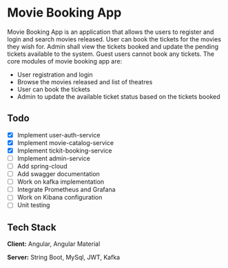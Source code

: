 
# Movie Booking App
Movie Booking App is an application that allows the users to register and login and search movies released. User can book the tickets for the movies they wish for. Admin shall view the tickets booked and update the pending tickets available to the system.
Guest users cannot book any tickets.
The core modules of movie booking app are:
- User registration and login
- Browse the movies released and list of theatres
- User can book the tickets
- Admin to update the available ticket status based on the tickets booked

## Todo
- [x] Implement user-auth-service
- [x] Implement movie-catalog-service
- [x] Implement tickit-booking-service
- [ ] Implement admin-service 
- [ ] Add spring-cloud
- [ ] Add swagger documentation
- [ ] Work on kafka implementation
- [ ] Integrate Prometheus and Grafana
- [ ] Work on Kibana configuration
- [ ] Unit testing 

## Tech Stack

**Client:** Angular, Angular Material

**Server:** String Boot, MySql, JWT, Kafka

